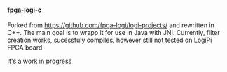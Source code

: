 #### fpga-logi-c
Forked from https://github.com/fpga-logi/logi-projects/ and rewritten in C++. The main goal is to wrapp it for use in Java with JNI.
Currently, filter creation works, sucessfuly compiles, however still not tested on LogiPi FPGA board.

It's a work in progress 
